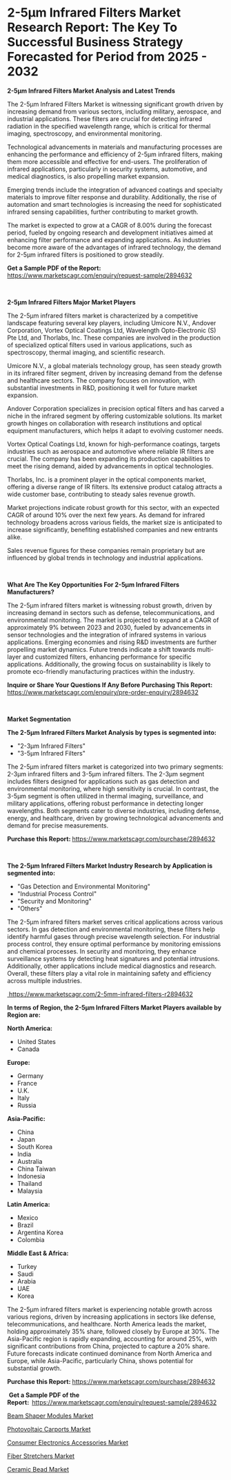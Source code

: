 <p><h1>2-5μm Infrared Filters Market Research Report: The Key To Successful Business Strategy Forecasted for Period from 2025 - 2032</h1></p><p><strong>2-5μm Infrared Filters Market Analysis and Latest Trends</strong></p>
<p><p>The 2-5μm Infrared Filters Market is witnessing significant growth driven by increasing demand from various sectors, including military, aerospace, and industrial applications. These filters are crucial for detecting infrared radiation in the specified wavelength range, which is critical for thermal imaging, spectroscopy, and environmental monitoring. </p><p>Technological advancements in materials and manufacturing processes are enhancing the performance and efficiency of 2-5μm infrared filters, making them more accessible and effective for end-users. The proliferation of infrared applications, particularly in security systems, automotive, and medical diagnostics, is also propelling market expansion. </p><p>Emerging trends include the integration of advanced coatings and specialty materials to improve filter response and durability. Additionally, the rise of automation and smart technologies is increasing the need for sophisticated infrared sensing capabilities, further contributing to market growth. </p><p>The market is expected to grow at a CAGR of 8.00% during the forecast period, fueled by ongoing research and development initiatives aimed at enhancing filter performance and expanding applications. As industries become more aware of the advantages of infrared technology, the demand for 2-5μm infrared filters is positioned to grow steadily.</p></p>
<p><strong>Get a Sample PDF of the Report:&nbsp;</strong> <a href="https://www.marketscagr.com/enquiry/request-sample/2894632?utm_campaign=1848&utm_medium=2&utm_source=Github&utm_content=ia&utm_term=15032025&utm_id=2-5mm-infrared-filters">https://www.marketscagr.com/enquiry/request-sample/2894632</a></p>
<p>&nbsp;</p>
<p><strong>2-5μm Infrared Filters Major Market Players</strong></p>
<p><p>The 2-5μm infrared filters market is characterized by a competitive landscape featuring several key players, including Umicore N.V., Andover Corporation, Vortex Optical Coatings Ltd, Wavelength Opto-Electronic (S) Pte Ltd, and Thorlabs, Inc. These companies are involved in the production of specialized optical filters used in various applications, such as spectroscopy, thermal imaging, and scientific research.</p><p>Umicore N.V., a global materials technology group, has seen steady growth in its infrared filter segment, driven by increasing demand from the defense and healthcare sectors. The company focuses on innovation, with substantial investments in R&D, positioning it well for future market expansion.</p><p>Andover Corporation specializes in precision optical filters and has carved a niche in the infrared segment by offering customizable solutions. Its market growth hinges on collaboration with research institutions and optical equipment manufacturers, which helps it adapt to evolving customer needs. </p><p>Vortex Optical Coatings Ltd, known for high-performance coatings, targets industries such as aerospace and automotive where reliable IR filters are crucial. The company has been expanding its production capabilities to meet the rising demand, aided by advancements in optical technologies.</p><p>Thorlabs, Inc. is a prominent player in the optical components market, offering a diverse range of IR filters. Its extensive product catalog attracts a wide customer base, contributing to steady sales revenue growth. </p><p>Market projections indicate robust growth for this sector, with an expected CAGR of around 10% over the next few years. As demand for infrared technology broadens across various fields, the market size is anticipated to increase significantly, benefiting established companies and new entrants alike. </p><p>Sales revenue figures for these companies remain proprietary but are influenced by global trends in technology and industrial applications.</p></p>
<p>&nbsp;</p>
<p><strong>What Are The Key Opportunities For 2-5μm Infrared Filters Manufacturers?</strong></p>
<p><p>The 2-5μm infrared filters market is witnessing robust growth, driven by increasing demand in sectors such as defense, telecommunications, and environmental monitoring. The market is projected to expand at a CAGR of approximately 9% between 2023 and 2030, fueled by advancements in sensor technologies and the integration of infrared systems in various applications. Emerging economies and rising R&D investments are further propelling market dynamics. Future trends indicate a shift towards multi-layer and customized filters, enhancing performance for specific applications. Additionally, the growing focus on sustainability is likely to promote eco-friendly manufacturing practices within the industry.</p></p>
<p><strong>Inquire or Share Your Questions If Any Before Purchasing This Report:</strong> <a href="https://www.marketscagr.com/enquiry/pre-order-enquiry/2894632?utm_campaign=1848&utm_medium=2&utm_source=Github&utm_content=ia&utm_term=15032025&utm_id=2-5mm-infrared-filters">https://www.marketscagr.com/enquiry/pre-order-enquiry/2894632</a></p>
<p>&nbsp;</p>
<p><strong>Market Segmentation</strong></p>
<p><strong>The 2-5μm Infrared Filters Market Analysis by types is segmented into:</strong></p>
<p><ul><li>"2-3μm Infrared Filters"</li><li>"3-5μm Infrared Filters"</li></ul></p>
<p><p>The 2-5μm infrared filters market is categorized into two primary segments: 2-3μm infrared filters and 3-5μm infrared filters. The 2-3μm segment includes filters designed for applications such as gas detection and environmental monitoring, where high sensitivity is crucial. In contrast, the 3-5μm segment is often utilized in thermal imaging, surveillance, and military applications, offering robust performance in detecting longer wavelengths. Both segments cater to diverse industries, including defense, energy, and healthcare, driven by growing technological advancements and demand for precise measurements.</p></p>
<p><strong>Purchase this Report:&nbsp;</strong><a href="https://www.marketscagr.com/purchase/2894632?utm_campaign=1848&utm_medium=2&utm_source=Github&utm_content=ia&utm_term=15032025&utm_id=2-5mm-infrared-filters">https://www.marketscagr.com/purchase/2894632</a></p>
<p>&nbsp;</p>
<p><strong>The 2-5μm Infrared Filters Market Industry Research by Application is segmented into:</strong></p>
<p><ul><li>"Gas Detection and Environmental Monitoring"</li><li>"Industrial Process Control"</li><li>"Security and Monitoring"</li><li>"Others"</li></ul></p>
<p><p>The 2-5μm infrared filters market serves critical applications across various sectors. In gas detection and environmental monitoring, these filters help identify harmful gases through precise wavelength selection. For industrial process control, they ensure optimal performance by monitoring emissions and chemical processes. In security and monitoring, they enhance surveillance systems by detecting heat signatures and potential intrusions. Additionally, other applications include medical diagnostics and research. Overall, these filters play a vital role in maintaining safety and efficiency across multiple industries.</p></p>
<p><a href="https://www.marketscagr.com/2-5mm-infrared-filters-r2894632?utm_campaign=1848&utm_medium=2&utm_source=Github&utm_content=ia&utm_term=15032025&utm_id=2-5mm-infrared-filters">&nbsp;https://www.marketscagr.com/2-5mm-infrared-filters-r2894632</a></p>
<p><strong>In terms of Region, the 2-5μm Infrared Filters Market Players available by Region are:</strong></p>
<p>
    <p> <strong> North America: </strong>
        <ul>
            <li>United States</li>
            <li>Canada</li>
        </ul>
        </p> 
    <p> <strong> Europe: </strong>
        <ul>
            <li>Germany</li>
            <li>France</li>
            <li>U.K.</li>
            <li>Italy</li>
            <li>Russia</li>
        </ul>
        </p> 
    <p> <strong> Asia-Pacific: </strong>
        <ul>
            <li>China</li>
            <li>Japan</li>
            <li>South Korea</li>
            <li>India</li>
            <li>Australia</li>
            <li>China Taiwan</li>
            <li>Indonesia</li>
            <li>Thailand</li>
            <li>Malaysia</li>
        </ul>
        </p> 
    <p> <strong> Latin America: </strong>
        <ul>
            <li>Mexico</li>
            <li>Brazil</li>
            <li>Argentina Korea</li>
            <li>Colombia</li>
        </ul>
        </p> 
    <p> <strong> Middle East & Africa: </strong>
        <ul>
            <li>Turkey</li>
            <li>Saudi</li>
            <li>Arabia</li>
            <li>UAE</li>
            <li>Korea</li>
        </ul>
    </p>
    </p>
<p><p>The 2-5μm infrared filters market is experiencing notable growth across various regions, driven by increasing applications in sectors like defense, telecommunications, and healthcare. North America leads the market, holding approximately 35% share, followed closely by Europe at 30%. The Asia-Pacific region is rapidly expanding, accounting for around 25%, with significant contributions from China, projected to capture a 20% share. Future forecasts indicate continued dominance from North America and Europe, while Asia-Pacific, particularly China, shows potential for substantial growth.</p></p>
<p><strong>Purchase this Report: </strong><a href="https://www.marketscagr.com/purchase/2894632?utm_campaign=1848&utm_medium=2&utm_source=Github&utm_content=ia&utm_term=15032025&utm_id=2-5mm-infrared-filters">https://www.marketscagr.com/purchase/2894632</a></p>
<p>&nbsp;<strong>Get a Sample PDF of the Report:&nbsp;&nbsp;</strong><a href="https://www.marketscagr.com/enquiry/request-sample/2894632?utm_campaign=1848&utm_medium=2&utm_source=Github&utm_content=ia&utm_term=15032025&utm_id=2-5mm-infrared-filters">https://www.marketscagr.com/enquiry/request-sample/2894632</a></p>
<p><strong></strong></p>
<p><p><a href="https://github.com/klinzenisaa/Market-Research-Report-List-1/blob/main/beam-shaper-modules-market.md?utm_campaign=1848&utm_medium=2&utm_source=Github&utm_content=ia&utm_term=15032025&utm_id=2-5mm-infrared-filters">Beam Shaper Modules Market</a></p><p><a href="https://github.com/goreabeeran/Market-Research-Report-List-1/blob/main/photovoltaic-carports-market.md?utm_campaign=1848&utm_medium=2&utm_source=Github&utm_content=ia&utm_term=15032025&utm_id=2-5mm-infrared-filters">Photovoltaic Carports Market</a></p><p><a href="https://github.com/romeoacuffap/Market-Research-Report-List-1/blob/main/consumer-electronics-accessories-market.md?utm_campaign=1848&utm_medium=2&utm_source=Github&utm_content=ia&utm_term=15032025&utm_id=2-5mm-infrared-filters">Consumer Electronics Accessories Market</a></p><p><a href="https://github.com/siriyagayo/Market-Research-Report-List-1/blob/main/fiber-stretchers-market.md?utm_campaign=1848&utm_medium=2&utm_source=Github&utm_content=ia&utm_term=15032025&utm_id=2-5mm-infrared-filters">Fiber Stretchers Market</a></p><p><a href="https://github.com/prumrupear/Market-Research-Report-List-1/blob/main/ceramic-bead-market.md?utm_campaign=1848&utm_medium=2&utm_source=Github&utm_content=ia&utm_term=15032025&utm_id=2-5mm-infrared-filters">Ceramic Bead Market</a></p></p>